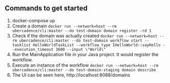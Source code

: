 ## Commands to get started

1. docker-compose up
2. Create a domain ```docker run --network=host --rm ubercadence/cli:master --do test-domain domain register -rd 1```
3. Check if the domain was actually created ```docker run --network=host --rm ubercadence/cli:master --do test-domain workflow start --tasklist HelloWorldTaskList --workflow_type IHelloWorld::sayHello --execution_timeout 3600 --input \"World\"```
4. Run the MainApplication file in your Java project. It would register the workflow.
5. Execute an instance of the workflow ```docker run --network=host --rm ubercadence/cli:master --do test-domain-staging domain describe```
6. The UI can be seen here, http://localhost:8088/domains


